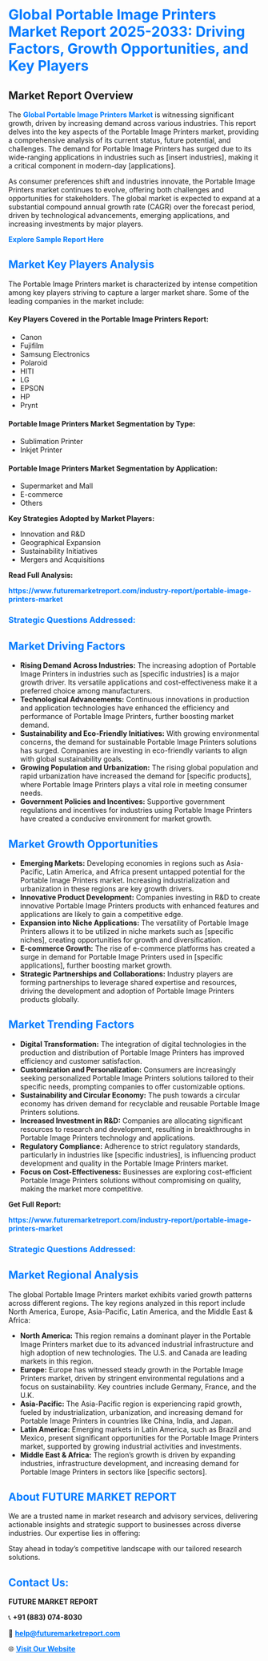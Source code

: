 <h1 style="color: #007BFF;">Global Portable Image Printers Market Report 2025-2033: Driving Factors, Growth Opportunities, and Key Players</h1>

<section id="overview">
<h2>Market Report Overview</h2>
<p>The <a href="https://www.futuremarketreport.com/industry-report/portable-image-printers-market" style="color: #007BFF; text-decoration: none;"><strong>Global Portable Image Printers Market</strong></a> is witnessing significant growth, driven by increasing demand across various industries. This report delves into the key aspects of the Portable Image Printers market, providing a comprehensive analysis of its current status, future potential, and challenges. The demand for Portable Image Printers has surged due to its wide-ranging applications in industries such as [insert industries], making it a critical component in modern-day [applications].</p>
<p>As consumer preferences shift and industries innovate, the Portable Image Printers market continues to evolve, offering both challenges and opportunities for stakeholders. The global market is expected to expand at a substantial compound annual growth rate (CAGR) over the forecast period, driven by technological advancements, emerging applications, and increasing investments by major players.</p>
</section>

<section id="overview">
<p><a href="https://www.futuremarketreport.com/request-sample/reportId=56266" style="color: #007BFF; text-decoration: none;"><strong>Explore Sample Report Here</strong></a></p>
</section>

<section id="key-players">
<h2 style="color: #007BFF;">Market Key Players Analysis</h2>
<p>The Portable Image Printers market is characterized by intense competition among key players striving to capture a larger market share. Some of the leading companies in the market include:</p>
<h4>Key Players Covered in the Portable Image Printers Report:</h4>
<ul><li>Canon</li><li>Fujifilm</li><li>Samsung Electronics</li><li>Polaroid</li><li>HITI</li><li>LG</li><li>EPSON</li><li>HP</li><li>Prynt</li></ul>
<h4>Portable Image Printers Market Segmentation by Type:</h4>
<ul><li>Sublimation Printer</li><li>Inkjet Printer</li></ul>

<h4>Portable Image Printers Market Segmentation by Application:</h4>
<ul><li>Supermarket and Mall</li><li>E-commerce</li><li>Others</li></ul>
<p><strong>Key Strategies Adopted by Market Players:</strong></p>
<ul>
<li>Innovation and R&D</li>
<li>Geographical Expansion</li>
<li>Sustainability Initiatives</li>
<li>Mergers and Acquisitions</li>
</ul>
</section>

<section>
<p><strong>Read Full Analysis: </strong></p><a href="https://www.futuremarketreport.com/industry-report/portable-image-printers-market" style="color: #007BFF; text-decoration: none;"><strong>https://www.futuremarketreport.com/industry-report/portable-image-printers-market</strong></a>
<h3 style="color: #007BFF;">Strategic Questions Addressed:</h3>
</section>

<section id="driving-factors">
<h2 style="color: #007BFF;">Market Driving Factors</h2>
<ul>
<li><strong>Rising Demand Across Industries:</strong> The increasing adoption of Portable Image Printers in industries such as [specific industries] is a major growth driver. Its versatile applications and cost-effectiveness make it a preferred choice among manufacturers.</li>
<li><strong>Technological Advancements:</strong> Continuous innovations in production and application technologies have enhanced the efficiency and performance of Portable Image Printers, further boosting market demand.</li>
<li><strong>Sustainability and Eco-Friendly Initiatives:</strong> With growing environmental concerns, the demand for sustainable Portable Image Printers solutions has surged. Companies are investing in eco-friendly variants to align with global sustainability goals.</li>
<li><strong>Growing Population and Urbanization:</strong> The rising global population and rapid urbanization have increased the demand for [specific products], where Portable Image Printers plays a vital role in meeting consumer needs.</li>
<li><strong>Government Policies and Incentives:</strong> Supportive government regulations and incentives for industries using Portable Image Printers have created a conducive environment for market growth.</li>
</ul>
</section>

<section id="growth-opportunities">
<h2 style="color: #007BFF;">Market Growth Opportunities</h2>
<ul>
<li><strong>Emerging Markets:</strong> Developing economies in regions such as Asia-Pacific, Latin America, and Africa present untapped potential for the Portable Image Printers market. Increasing industrialization and urbanization in these regions are key growth drivers.</li>
<li><strong>Innovative Product Development:</strong> Companies investing in R&D to create innovative Portable Image Printers products with enhanced features and applications are likely to gain a competitive edge.</li>
<li><strong>Expansion into Niche Applications:</strong> The versatility of Portable Image Printers allows it to be utilized in niche markets such as [specific niches], creating opportunities for growth and diversification.</li>
<li><strong>E-commerce Growth:</strong> The rise of e-commerce platforms has created a surge in demand for Portable Image Printers used in [specific applications], further boosting market growth.</li>
<li><strong>Strategic Partnerships and Collaborations:</strong> Industry players are forming partnerships to leverage shared expertise and resources, driving the development and adoption of Portable Image Printers products globally.</li>
</ul>
</section>

<section id="trending-factors">
<h2 style="color: #007BFF;">Market Trending Factors</h2>
<ul>
<li><strong>Digital Transformation:</strong> The integration of digital technologies in the production and distribution of Portable Image Printers has improved efficiency and customer satisfaction.</li>
<li><strong>Customization and Personalization:</strong> Consumers are increasingly seeking personalized Portable Image Printers solutions tailored to their specific needs, prompting companies to offer customizable options.</li>
<li><strong>Sustainability and Circular Economy:</strong> The push towards a circular economy has driven demand for recyclable and reusable Portable Image Printers solutions.</li>
<li><strong>Increased Investment in R&D:</strong> Companies are allocating significant resources to research and development, resulting in breakthroughs in Portable Image Printers technology and applications.</li>
<li><strong>Regulatory Compliance:</strong> Adherence to strict regulatory standards, particularly in industries like [specific industries], is influencing product development and quality in the Portable Image Printers market.</li>
<li><strong>Focus on Cost-Effectiveness:</strong> Businesses are exploring cost-efficient Portable Image Printers solutions without compromising on quality, making the market more competitive.</li>
</ul>
</section>

<section>
<p><strong>Get Full Report: </strong></p><a href="https://www.futuremarketreport.com/industry-report/portable-image-printers-market" style="color: #007BFF; text-decoration: none;"><strong>https://www.futuremarketreport.com/industry-report/portable-image-printers-market</strong></a>
<h3 style="color: #007BFF;">Strategic Questions Addressed:</h3>
</section>


<section id="regional-analysis">
<h2 style="color: #007BFF;">Market Regional Analysis</h2>
<p>The global Portable Image Printers market exhibits varied growth patterns across different regions. The key regions analyzed in this report include North America, Europe, Asia-Pacific, Latin America, and the Middle East & Africa:</p>
<ul>
<li><strong>North America:</strong> This region remains a dominant player in the Portable Image Printers market due to its advanced industrial infrastructure and high adoption of new technologies. The U.S. and Canada are leading markets in this region.</li>
<li><strong>Europe:</strong> Europe has witnessed steady growth in the Portable Image Printers market, driven by stringent environmental regulations and a focus on sustainability. Key countries include Germany, France, and the U.K.</li>
<li><strong>Asia-Pacific:</strong> The Asia-Pacific region is experiencing rapid growth, fueled by industrialization, urbanization, and increasing demand for Portable Image Printers in countries like China, India, and Japan.</li>
<li><strong>Latin America:</strong> Emerging markets in Latin America, such as Brazil and Mexico, present significant opportunities for the Portable Image Printers market, supported by growing industrial activities and investments.</li>
<li><strong>Middle East & Africa:</strong> The region’s growth is driven by expanding industries, infrastructure development, and increasing demand for Portable Image Printers in sectors like [specific sectors].</li>
</ul>
</section>

<footer>
<h2 style="color: #007BFF;">About FUTURE MARKET REPORT</h2>
<p>We are a trusted name in market research and advisory services, delivering actionable insights and strategic support to businesses across diverse industries. Our expertise lies in offering:</p>

<p>Stay ahead in today’s competitive landscape with our tailored research solutions.</p>

<h2 style="color: #007BFF;">Contact Us:</h2>
<p><strong>FUTURE MARKET REPORT</strong></p>
<p>📞 <strong>+91 (883) 074-8030</strong></p>
<p>📧 <strong><a href="mailto:help@futuremarketreport.com" style="color: #007BFF;">help@futuremarketreport.com</a></strong></p>
<p>🌐 <strong><a href="https://www.futuremarketreport.com/" style="color: #007BFF;">Visit Our Website</a></strong></p>
</footer>
